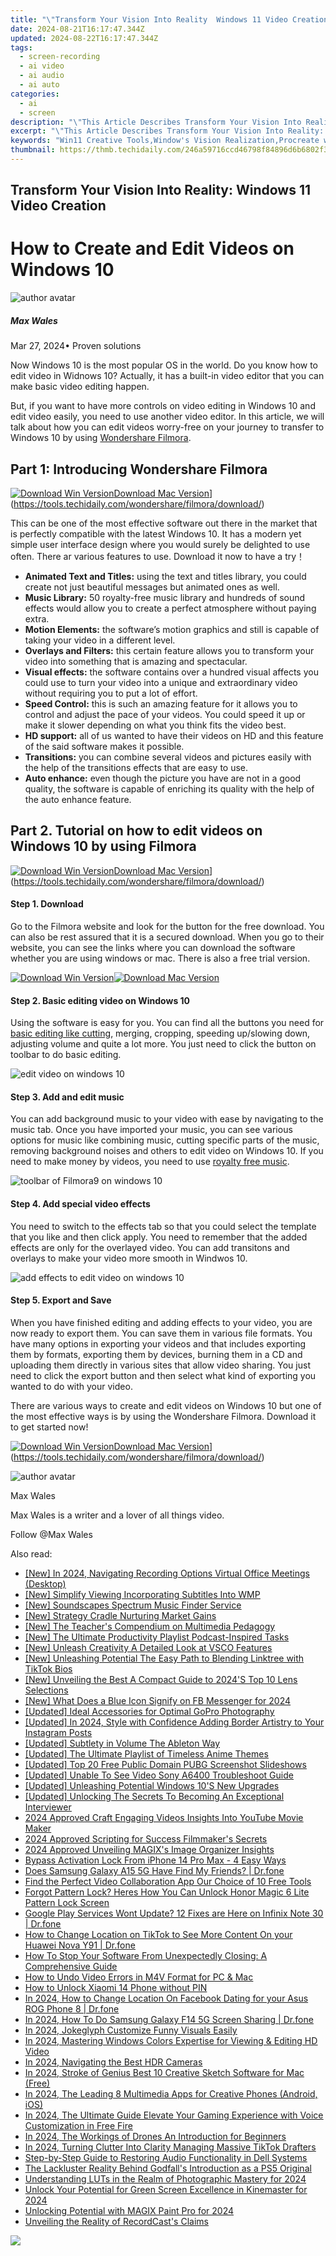 ```yaml
---
title: "\"Transform Your Vision Into Reality  Windows 11 Video Creation for 2024\""
date: 2024-08-21T16:17:47.344Z
updated: 2024-08-22T16:17:47.344Z
tags: 
  - screen-recording
  - ai video
  - ai audio
  - ai auto
categories: 
  - ai
  - screen
description: "\"This Article Describes Transform Your Vision Into Reality: Windows 11 Video Creation for 2024\""
excerpt: "\"This Article Describes Transform Your Vision Into Reality: Windows 11 Video Creation for 2024\""
keywords: "Win11 Creative Tools,Window's Vision Realization,Procreate with Windows 11,Visualize with Win11,11 Video Creation Software,Windows 11 Media Production,Win11 VFX Capabilities"
thumbnail: https://thmb.techidaily.com/246a59716ccd46798f84896d6b6802f3ff638286b1b806ed68510f39b79036cf.jpg
---
```


## Transform Your Vision Into Reality: Windows 11 Video Creation

# How to Create and Edit Videos on Windows 10

![author avatar](https://images.wondershare.com/filmora/article-images/max-wales-author.jpg)

##### Max Wales

 Mar 27, 2024• Proven solutions

Now Windows 10 is the most popular OS in the world. Do you know how to edit video in Widnows 10? Actually, it has a built-in video editor that you can make basic video editing happen.

But, if you want to have more controls on video editing in Windows 10 and edit video easily, you need to use another video editor. In this article, we will talk about how you can edit videos worry-free on your journey to transfer to Windows 10 by using [Wondershare Filmora](https://tools.techidaily.com/wondershare/filmora/download/).

## Part 1: Introducing Wondershare Filmora

[![Download Win Version](https://images.wondershare.com/filmora/guide/download-btn-win.jpg)](https://tools.techidaily.com/wondershare/filmora/download/)[Download Mac Version](https://images.wondershare.com/filmora/guide/download-btn-mac.jpg)](https://tools.techidaily.com/wondershare/filmora/download/)

This can be one of the most effective software out there in the market that is perfectly compatible with the latest Windows 10\. It has a modern yet simple user interface design where you would surely be delighted to use often. There ar various features to use. Download it now to have a try！

* **Animated Text and Titles:** using the text and titles library, you could create not just beautiful messages but animated ones as well.
* **Music Library:** 50 royalty-free music library and hundreds of sound effects would allow you to create a perfect atmosphere without paying extra.
* **Motion Elements:** the software’s motion graphics and still is capable of taking your video in a different level.
* **Overlays and Filters:** this certain feature allows you to transform your video into something that is amazing and spectacular.
* **Visual effects:** the software contains over a hundred visual affects you could use to turn your video into a unique and extraordinary video without requiring you to put a lot of effort.
* **Speed Control:** this is such an amazing feature for it allows you to control and adjust the pace of your videos. You could speed it up or make it slower depending on what you think fits the video best.
* **HD support:** all of us wanted to have their videos on HD and this feature of the said software makes it possible.
* **Transitions:**  you can combine several videos and pictures easily with the help of the transitions effects that are easy to use.
* **Auto enhance:** even though the picture you have are not in a good quality, the software is capable of enriching its quality with the help of the auto enhance feature.

## Part 2. Tutorial on how to edit videos on Windows 10 by using Filmora

[![Download Win Version](https://images.wondershare.com/filmora/guide/download-btn-win.jpg)](https://tools.techidaily.com/wondershare/filmora/download/)[Download Mac Version](https://images.wondershare.com/filmora/guide/download-btn-mac.jpg)](https://tools.techidaily.com/wondershare/filmora/download/)

#### Step 1\.  Download

Go to the Filmora website and look for the button for the free download. You can also be rest assured that it is a secured download. When you go to their website, you can see the links where you can download the software whether you are using windows or mac. There is also a free trial version.

[![Download Win Version](https://images.wondershare.com/filmora/guide/download-btn-win.jpg)](https://tools.techidaily.com/wondershare/filmora/download/)[![Download Mac Version](https://images.wondershare.com/filmora/guide/download-btn-mac.jpg)](https://tools.techidaily.com/wondershare/filmora/download/)

#### Step 2\.  Basic editing video on Windows 10

Using the software is easy for you. You can find all the buttons you need for [basic editing like cutting](https://tools.techidaily.com/wondershare/filmora/download/), merging, cropping, speeding up/slowing down, adjusting volume and quite a lot more. You just need to click the button on toolbar to do basic editing.

![edit video on windows 10](https://images.wondershare.com/filmora/article-images/filmora9-split.jpg)

#### Step 3\.  Add and edit music

You can add background music to your video with ease by navigating to the music tab. Once you have imported your music, you can see various options for music like combining music, cutting specific parts of the music, removing background noises and others to edit video on Windows 10\. If you need to make money by videos, you need to use [royalty free music](https://www.bensound.com/royalty-free-music).

![toolbar of Filmora9 on windows 10](https://images.wondershare.com/filmora/article-images/filmora9-audio-library.jpg)

#### Step 4\.  Add special video effects

You need to switch to the effects tab so that you could select the template that you like and then click apply. You need to remember that the added effects are only for the overlayed video. You can add transitons and overlays to make your video more smooth in Windwos 10.

![add effects to edit video on windows 10](https://images.wondershare.com/filmora/article-images/add-effects-in-filmora9.jpg)

#### Step 5\.  Export and Save

When you have finished editing and adding effects to your video, you are now ready to export them. You can save them in various file formats. You have many options in exporting your videos and that includes exporting them by formats, exporting them by devices, burning them in a CD and uploading them directly in various sites that allow video sharing. You just need to click the export button and then select what kind of exporting you wanted to do with your video.

There are various ways to create and edit videos on Windows 10 but one of the most effective ways is by using the Wondershare Filmora. Download it to get started now!

[![Download Win Version](https://images.wondershare.com/filmora/guide/download-btn-win.jpg)](https://tools.techidaily.com/wondershare/filmora/download/)[Download Mac Version](https://images.wondershare.com/filmora/guide/download-btn-mac.jpg)](https://tools.techidaily.com/wondershare/filmora/download/)

![author avatar](https://images.wondershare.com/filmora/article-images/max-wales-author.jpg)

Max Wales

Max Wales is a writer and a lover of all things video.

Follow @Max Wales



<ins class="adsbygoogle"
     style="display:block"
     data-ad-format="autorelaxed"
     data-ad-client="ca-pub-7571918770474297"
     data-ad-slot="1223367746"></ins>

<ins class="adsbygoogle"
     style="display:block"
     data-ad-format="autorelaxed"
     data-ad-client="ca-pub-7571918770474297"
     data-ad-slot="1223367746"></ins>



<ins class="adsbygoogle"
     style="display:block"
     data-ad-client="ca-pub-7571918770474297"
     data-ad-slot="8358498916"
     data-ad-format="auto"
     data-full-width-responsive="true"></ins>








<span class="atpl-alsoreadstyle">Also read:</span>
<div><ul>
<li><a href="https://digital-screen-recording.techidaily.com/new-in-2024-navigating-recording-options-virtual-office-meetings-desktop/"><u>[New] In 2024, Navigating Recording Options  Virtual Office Meetings (Desktop)</u></a></li>
<li><a href="https://some-tips.techidaily.com/new-simplify-viewing-incorporating-subtitles-into-wmp/"><u>[New] Simplify Viewing  Incorporating Subtitles Into WMP</u></a></li>
<li><a href="https://some-tips.techidaily.com/new-soundscapes-spectrum-music-finder-service/"><u>[New] Soundscapes Spectrum  Music Finder Service</u></a></li>
<li><a href="https://some-tips.techidaily.com/new-strategy-cradle-nurturing-market-gains/"><u>[New] Strategy Cradle  Nurturing Market Gains</u></a></li>
<li><a href="https://some-tips.techidaily.com/new-the-teachers-compendium-on-multimedia-pedagogy/"><u>[New] The Teacher's Compendium on Multimedia Pedagogy</u></a></li>
<li><a href="https://some-tips.techidaily.com/new-the-ultimate-productivity-playlist-podcast-inspired-tasks/"><u>[New] The Ultimate Productivity Playlist  Podcast-Inspired Tasks</u></a></li>
<li><a href="https://some-tips.techidaily.com/new-unleash-creativity-a-detailed-look-at-vsco-features/"><u>[New] Unleash Creativity  A Detailed Look at VSCO Features</u></a></li>
<li><a href="https://some-tips.techidaily.com/new-unleashing-potential-the-easy-path-to-blending-linktree-with-tiktok-bios/"><u>[New] Unleashing Potential  The Easy Path to Blending Linktree with TikTok Bios</u></a></li>
<li><a href="https://some-tips.techidaily.com/new-unveiling-the-best-a-compact-guide-to-2024s-top-10-lens-selections/"><u>[New] Unveiling the Best  A Compact Guide to 2024'S Top 10 Lens Selections</u></a></li>
<li><a href="https://facebook-clips.techidaily.com/new-what-does-a-blue-icon-signify-on-fb-messenger-for-2024/"><u>[New] What Does a Blue Icon Signify on FB Messenger for 2024</u></a></li>
<li><a href="https://some-techniques.techidaily.com/updated-ideal-accessories-for-optimal-gopro-photography/"><u>[Updated] Ideal Accessories for Optimal GoPro Photography</u></a></li>
<li><a href="https://instagram-video-files.techidaily.com/updated-in-2024-style-with-confidence-adding-border-artistry-to-your-instagram-posts/"><u>[Updated] In 2024, Style with Confidence  Adding Border Artistry to Your Instagram Posts</u></a></li>
<li><a href="https://some-tips.techidaily.com/updated-subtlety-in-volume-the-ableton-way/"><u>[Updated] Subtlety in Volume  The Ableton Way</u></a></li>
<li><a href="https://some-tips.techidaily.com/updated-the-ultimate-playlist-of-timeless-anime-themes/"><u>[Updated] The Ultimate Playlist of Timeless Anime Themes</u></a></li>
<li><a href="https://some-tips.techidaily.com/updated-top-20-free-public-domain-pubg-screenshot-slideshows/"><u>[Updated] Top 20 Free Public Domain PUBG Screenshot Slideshows</u></a></li>
<li><a href="https://some-tips.techidaily.com/updated-unable-to-see-video-sony-a6400-troubleshoot-guide/"><u>[Updated] Unable To See Video  Sony A6400 Troubleshoot Guide</u></a></li>
<li><a href="https://some-tips.techidaily.com/updated-unleashing-potential-windows-10s-new-upgrades/"><u>[Updated] Unleashing Potential  Windows 10'S New Upgrades</u></a></li>
<li><a href="https://some-tips.techidaily.com/updated-unlocking-the-secrets-to-becoming-an-exceptional-interviewer/"><u>[Updated] Unlocking The Secrets To Becoming An Exceptional Interviewer</u></a></li>
<li><a href="https://youtube-videos.techidaily.com/2024-approved-craft-engaging-videos-insights-into-youtube-movie-maker/"><u>2024 Approved  Craft Engaging Videos  Insights Into YouTube Movie Maker</u></a></li>
<li><a href="https://some-tips.techidaily.com/2024-approved-scripting-for-success-filmmakers-secrets/"><u>2024 Approved  Scripting for Success  Filmmaker's Secrets</u></a></li>
<li><a href="https://some-tips.techidaily.com/2024-approved-unveiling-magixs-image-organizer-insights/"><u>2024 Approved  Unveiling MAGIX's Image Organizer Insights</u></a></li>
<li><a href="https://activate-lock.techidaily.com/bypass-activation-lock-from-iphone-14-pro-max-4-easy-ways-by-drfone-ios/"><u>Bypass Activation Lock From iPhone 14 Pro Max - 4 Easy Ways</u></a></li>
<li><a href="https://location-social.techidaily.com/does-samsung-galaxy-a15-5g-have-find-my-friends-drfone-by-drfone-virtual-android/"><u>Does Samsung Galaxy A15 5G Have Find My Friends? | Dr.fone</u></a></li>
<li><a href="https://screen-capture.techidaily.com/find-the-perfect-video-collaboration-app-our-choice-of-10-free-tools/"><u>Find the Perfect Video Collaboration App  Our Choice of 10 Free Tools</u></a></li>
<li><a href="https://unlock-android.techidaily.com/forgot-pattern-lock-heres-how-you-can-unlock-honor-magic-6-lite-pattern-lock-screen-by-drfone-android/"><u>Forgot Pattern Lock? Heres How You Can Unlock Honor Magic 6 Lite Pattern Lock Screen</u></a></li>
<li><a href="https://howto.techidaily.com/google-play-services-wont-update-12-fixes-are-here-on-infinix-note-30-drfone-by-drfone-fix-android-problems-fix-android-problems/"><u>Google Play Services Wont Update? 12 Fixes are Here on Infinix Note 30 | Dr.fone</u></a></li>
<li><a href="https://location-social.techidaily.com/how-to-change-location-on-tiktok-to-see-more-content-on-your-huawei-nova-y91-drfone-by-drfone-virtual-android/"><u>How to Change Location on TikTok to See More Content On your Huawei Nova Y91 | Dr.fone</u></a></li>
<li><a href="https://program-issues.techidaily.com/how-to-stop-your-software-from-unexpectedly-closing-a-comprehensive-guide/"><u>How To Stop Your Software From Unexpectedly Closing: A Comprehensive Guide</u></a></li>
<li><a href="https://data-wizards.techidaily.com/how-to-undo-video-errors-in-m4v-format-for-pc-and-mac/"><u>How to Undo Video Errors in M4V Format for PC & Mac</u></a></li>
<li><a href="https://unlock-android.techidaily.com/how-to-unlock-xiaomi-14-phone-without-pin-by-drfone-android/"><u>How to Unlock Xiaomi 14 Phone without PIN</u></a></li>
<li><a href="https://location-social.techidaily.com/in-2024-how-to-change-location-on-facebook-dating-for-your-asus-rog-phone-8-drfone-by-drfone-virtual-android/"><u>In 2024, How to Change Location On Facebook Dating for your Asus ROG Phone 8 | Dr.fone</u></a></li>
<li><a href="https://screen-mirror.techidaily.com/in-2024-how-to-do-samsung-galaxy-f14-5g-screen-sharing-drfone-by-drfone-android/"><u>In 2024, How To Do Samsung Galaxy F14 5G Screen Sharing | Dr.fone</u></a></li>
<li><a href="https://some-tips.techidaily.com/in-2024-jokeglyph-customize-funny-visuals-easily/"><u>In 2024, Jokeglyph  Customize Funny Visuals Easily</u></a></li>
<li><a href="https://some-tips.techidaily.com/in-2024-mastering-windows-colors-expertise-for-viewing-and-editing-hd-video/"><u>In 2024, Mastering Windows Colors  Expertise for Viewing & Editing HD Video</u></a></li>
<li><a href="https://extra-support.techidaily.com/in-2024-navigating-the-best-hdr-cameras/"><u>In 2024, Navigating the Best HDR Cameras</u></a></li>
<li><a href="https://some-tips.techidaily.com/in-2024-stroke-of-genius-best-10-creative-sketch-software-for-mac-free/"><u>In 2024, Stroke of Genius  Best 10 Creative Sketch Software for Mac (Free)</u></a></li>
<li><a href="https://some-tips.techidaily.com/in-2024-the-leading-8-multimedia-apps-for-creative-phones-android-ios/"><u>In 2024, The Leading 8 Multimedia Apps for Creative Phones (Android, iOS)</u></a></li>
<li><a href="https://some-tips.techidaily.com/in-2024-the-ultimate-guide-elevate-your-gaming-experience-with-voice-customization-in-free-fire/"><u>In 2024, The Ultimate Guide  Elevate Your Gaming Experience with Voice Customization in Free Fire</u></a></li>
<li><a href="https://some-tips.techidaily.com/in-2024-the-workings-of-drones-an-introduction-for-beginners/"><u>In 2024, The Workings of Drones  An Introduction for Beginners</u></a></li>
<li><a href="https://some-tips.techidaily.com/in-2024-turning-clutter-into-clarity-managing-massive-tiktok-drafters/"><u>In 2024, Turning Clutter Into Clarity  Managing Massive TikTok Drafters</u></a></li>
<li><a href="https://sound-issues.techidaily.com/step-by-step-guide-to-restoring-audio-functionality-in-dell-systems/"><u>Step-by-Step Guide to Restoring Audio Functionality in Dell Systems</u></a></li>
<li><a href="https://buynow-tips.techidaily.com/the-lackluster-reality-behind-godfalls-introduction-as-a-ps5-original/"><u>The Lackluster Reality Behind Godfall's Introduction as a PS5 Original</u></a></li>
<li><a href="https://some-tips.techidaily.com/understanding-luts-in-the-realm-of-photographic-mastery-for-2024/"><u>Understanding LUTs in the Realm of Photographic Mastery for 2024</u></a></li>
<li><a href="https://some-tips.techidaily.com/unlock-your-potential-for-green-screen-excellence-in-kinemaster-for-2024/"><u>Unlock Your Potential for Green Screen Excellence in Kinemaster for 2024</u></a></li>
<li><a href="https://some-tips.techidaily.com/unlocking-potential-with-magix-paint-pro-for-2024/"><u>Unlocking Potential with MAGIX Paint Pro for 2024</u></a></li>
<li><a href="https://screen-sharing-recording.techidaily.com/unveiling-the-reality-of-recordcasts-claims/"><u>Unveiling the Reality of RecordCast's Claims</u></a></li>
</ul></div>

<!-- affiliate ads begin -->
<a href="https://secure.2checkout.com/order/checkout.php?PRODS=35038891&QTY=1&AFFILIATE=108875&CART=1"><img src="https://www.dupinout.com/wp-content/uploads/2021/12/DupInOut-New-Duplicate-Scan-Tab.png" border="0"></a>
<!-- affiliate ads end -->
